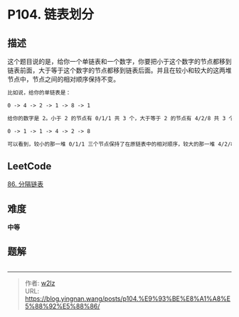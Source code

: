 # P104. 链表划分


<!--more-->

## 描述

这个题目说的是，给你一个单链表和一个数字，你要把小于这个数字的节点都移到链表前面，大于等于这个数字的节点都移到链表后面。并且在较小和较大的这两堆节点中，节点之间的相对顺序保持不变。

```markdown
比如说，给你的单链表是：

0 -> 4 -> 2 -> 1 -> 8 -> 1

给你的数字是 2。小于 2 的节点有 0/1/1 共 3 个，大于等于 2 的节点有 4/2/8 共 3 个。因此重新划分后得到的链表是：

0 -> 1 -> 1 -> 4 -> 2 -> 8

可以看到，较小的那一堆 0/1/1 三个节点保持了在原链表中的相对顺序，较大的那一堆 4/2/8 三个节点也保持了在原链表中的相对顺序。
```

## LeetCode

[86. 分隔链表](https://leetcode.cn/problems/partition-list/description/)

## 难度

**中等**

## 题解

```java

```


---

> 作者: [w2lz](https://github.com/w2lz)  
> URL: https://blog.yingnan.wang/posts/p104.%E9%93%BE%E8%A1%A8%E5%88%92%E5%88%86/  


